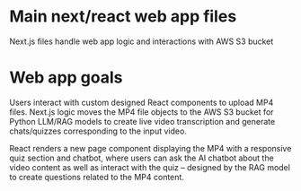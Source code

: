 # Main next/react web app files

Next.js files handle web app logic and interactions with AWS S3 bucket

# Web app goals

Users interact with custom designed React components to upload MP4 files. Next.js logic moves the MP4 file objects to the AWS S3 bucket for Python LLM/RAG models to create live video transcription and generate chats/quizzes corresponding to the input video. 

React renders a new page component displaying the MP4 with a responsive quiz section and chatbot, where users can ask the AI chatbot about the video content as well as interact with the quiz – designed by the RAG model to create questions related to the MP4 content.
